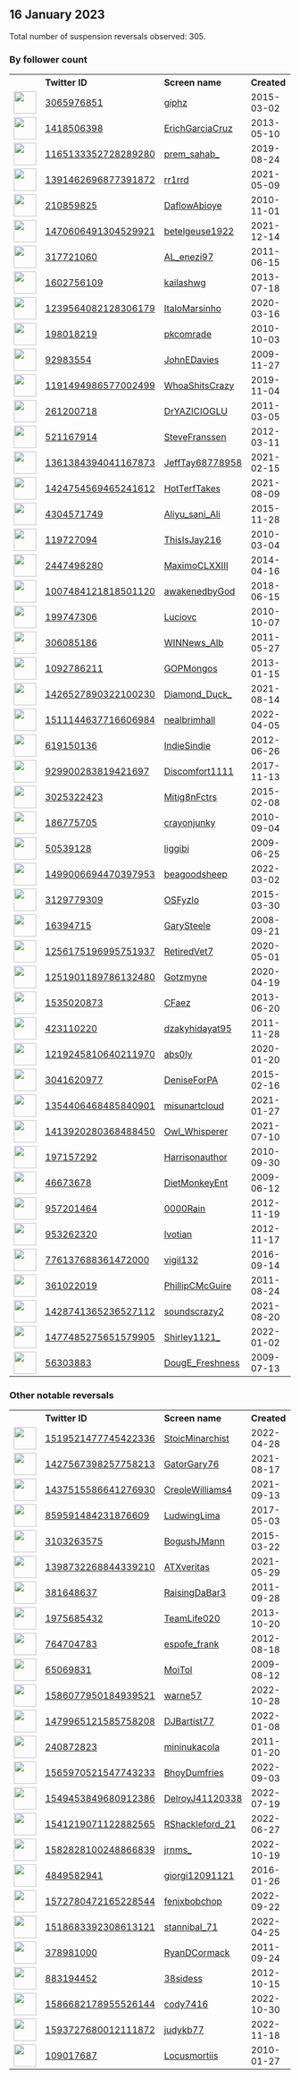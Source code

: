 
## 16 January 2023
Total number of suspension reversals observed: 305.

### By follower count
<table><tr><th></th><th align="left">Twitter ID</th><th align="left">Screen name</th>
<th align="left">Created</th><th align="left">Status</th><th align="left">Suspended</th><th align="left">Followers</th>
<tr><td><a href="https://pbs.twimg.com/profile_images/970760138725486592/mJt8JBxy_normal.jpg"><img src="https://pbs.twimg.com/profile_images/970760138725486592/mJt8JBxy_normal.jpg" width="40px" height="40px" align="center"/></a></td><td><a href="https://twitter.com/intent/user?user_id=3065976851">3065976851</a></td><td><a href="https://twitter.com/giphz">giphz</a></td><td>2015-03-02</td><td align="center">🔒</td><td></td><td>2324275</td></tr>
<tr><td><a href="https://pbs.twimg.com/profile_images/1627083012314923008/4NROg8u__normal.jpg"><img src="https://pbs.twimg.com/profile_images/1627083012314923008/4NROg8u__normal.jpg" width="40px" height="40px" align="center"/></a></td><td><a href="https://twitter.com/intent/user?user_id=1418506398">1418506398</a></td><td><a href="https://twitter.com/ErichGarciaCruz">ErichGarciaCruz</a></td><td>2013-05-10</td><td align="center">✔️</td><td>2023-01-11</td><td>50529</td></tr>
<tr><td><a href="https://pbs.twimg.com/profile_images/1628061831138000896/QxanEN44_normal.jpg"><img src="https://pbs.twimg.com/profile_images/1628061831138000896/QxanEN44_normal.jpg" width="40px" height="40px" align="center"/></a></td><td><a href="https://twitter.com/intent/user?user_id=1165133352728289280">1165133352728289280</a></td><td><a href="https://twitter.com/prem_sahab_">prem_sahab_</a></td><td>2019-08-24</td><td align="center"></td><td>2023-01-10</td><td>40320</td></tr>
<tr><td><a href="https://pbs.twimg.com/profile_images/1471156202868457472/6QuHV49__normal.jpg"><img src="https://pbs.twimg.com/profile_images/1471156202868457472/6QuHV49__normal.jpg" width="40px" height="40px" align="center"/></a></td><td><a href="https://twitter.com/intent/user?user_id=1391462696877391872">1391462696877391872</a></td><td><a href="https://twitter.com/rr1rrd">rr1rrd</a></td><td>2021-05-09</td><td align="center"></td><td>2022-12-20</td><td>30768</td></tr>
<tr><td><a href="https://pbs.twimg.com/profile_images/1614204206855888901/xq53_ALT_normal.jpg"><img src="https://pbs.twimg.com/profile_images/1614204206855888901/xq53_ALT_normal.jpg" width="40px" height="40px" align="center"/></a></td><td><a href="https://twitter.com/intent/user?user_id=210859825">210859825</a></td><td><a href="https://twitter.com/DaflowAbioye">DaflowAbioye</a></td><td>2010-11-01</td><td align="center"></td><td>2022-12-09</td><td>27710</td></tr>
<tr><td><a href="https://pbs.twimg.com/profile_images/1470612680994131977/5BoYDELp_normal.jpg"><img src="https://pbs.twimg.com/profile_images/1470612680994131977/5BoYDELp_normal.jpg" width="40px" height="40px" align="center"/></a></td><td><a href="https://twitter.com/intent/user?user_id=1470606491304529921">1470606491304529921</a></td><td><a href="https://twitter.com/betelgeuse1922">betelgeuse1922</a></td><td>2021-12-14</td><td align="center"></td><td>2023-01-10</td><td>26009</td></tr>
<tr><td><a href="https://pbs.twimg.com/profile_images/1209127236437184512/XqMir939_normal.jpg"><img src="https://pbs.twimg.com/profile_images/1209127236437184512/XqMir939_normal.jpg" width="40px" height="40px" align="center"/></a></td><td><a href="https://twitter.com/intent/user?user_id=317721060">317721060</a></td><td><a href="https://twitter.com/AL_enezi97">AL_enezi97</a></td><td>2011-06-15</td><td align="center"></td><td></td><td>21532</td></tr>
<tr><td><a href="https://pbs.twimg.com/profile_images/1619564624113987587/9qUgnnph_normal.jpg"><img src="https://pbs.twimg.com/profile_images/1619564624113987587/9qUgnnph_normal.jpg" width="40px" height="40px" align="center"/></a></td><td><a href="https://twitter.com/intent/user?user_id=1602756109">1602756109</a></td><td><a href="https://twitter.com/kailashwg">kailashwg</a></td><td>2013-07-18</td><td align="center"></td><td></td><td>18490</td></tr>
<tr><td><a href="https://pbs.twimg.com/profile_images/1587163327909826560/1KuliSUr_normal.jpg"><img src="https://pbs.twimg.com/profile_images/1587163327909826560/1KuliSUr_normal.jpg" width="40px" height="40px" align="center"/></a></td><td><a href="https://twitter.com/intent/user?user_id=1239564082128306179">1239564082128306179</a></td><td><a href="https://twitter.com/ItaloMarsinho">ItaloMarsinho</a></td><td>2020-03-16</td><td align="center"></td><td>2022-11-14</td><td>16183</td></tr>
<tr><td><a href="https://pbs.twimg.com/profile_images/1233386029001977857/8GEf7taj_normal.jpg"><img src="https://pbs.twimg.com/profile_images/1233386029001977857/8GEf7taj_normal.jpg" width="40px" height="40px" align="center"/></a></td><td><a href="https://twitter.com/intent/user?user_id=198018219">198018219</a></td><td><a href="https://twitter.com/pkcomrade">pkcomrade</a></td><td>2010-10-03</td><td align="center"></td><td></td><td>15478</td></tr>
<tr><td><a href="https://pbs.twimg.com/profile_images/1377218535290724353/fCWk9Hhq_normal.jpg"><img src="https://pbs.twimg.com/profile_images/1377218535290724353/fCWk9Hhq_normal.jpg" width="40px" height="40px" align="center"/></a></td><td><a href="https://twitter.com/intent/user?user_id=92983554">92983554</a></td><td><a href="https://twitter.com/JohnEDavies">JohnEDavies</a></td><td>2009-11-27</td><td align="center"></td><td>2023-01-04</td><td>12639</td></tr>
<tr><td><a href="https://pbs.twimg.com/profile_images/1627810491438604289/HVSEvFhT_normal.jpg"><img src="https://pbs.twimg.com/profile_images/1627810491438604289/HVSEvFhT_normal.jpg" width="40px" height="40px" align="center"/></a></td><td><a href="https://twitter.com/intent/user?user_id=1191494986577002499">1191494986577002499</a></td><td><a href="https://twitter.com/WhoaShitsCrazy">WhoaShitsCrazy</a></td><td>2019-11-04</td><td align="center"></td><td>2023-01-12</td><td>11896</td></tr>
<tr><td><a href="https://pbs.twimg.com/profile_images/1003872080688025605/uk0qtGlc_normal.jpg"><img src="https://pbs.twimg.com/profile_images/1003872080688025605/uk0qtGlc_normal.jpg" width="40px" height="40px" align="center"/></a></td><td><a href="https://twitter.com/intent/user?user_id=261200718">261200718</a></td><td><a href="https://twitter.com/DrYAZICIOGLU">DrYAZICIOGLU</a></td><td>2011-03-05</td><td align="center"></td><td>2023-01-10</td><td>10428</td></tr>
<tr><td><a href="https://pbs.twimg.com/profile_images/1627745290626400256/yYlh2FR2_normal.jpg"><img src="https://pbs.twimg.com/profile_images/1627745290626400256/yYlh2FR2_normal.jpg" width="40px" height="40px" align="center"/></a></td><td><a href="https://twitter.com/intent/user?user_id=521167914">521167914</a></td><td><a href="https://twitter.com/SteveFranssen">SteveFranssen</a></td><td>2012-03-11</td><td align="center"></td><td></td><td>9389</td></tr>
<tr><td><a href="https://pbs.twimg.com/profile_images/1593372856003727361/od1XQ4OC_normal.jpg"><img src="https://pbs.twimg.com/profile_images/1593372856003727361/od1XQ4OC_normal.jpg" width="40px" height="40px" align="center"/></a></td><td><a href="https://twitter.com/intent/user?user_id=1361384394041167873">1361384394041167873</a></td><td><a href="https://twitter.com/JeffTay68778958">JeffTay68778958</a></td><td>2021-02-15</td><td align="center"></td><td>2023-01-11</td><td>7571</td></tr>
<tr><td><a href="https://pbs.twimg.com/profile_images/1595520138148827136/NW8_-7mi_normal.jpg"><img src="https://pbs.twimg.com/profile_images/1595520138148827136/NW8_-7mi_normal.jpg" width="40px" height="40px" align="center"/></a></td><td><a href="https://twitter.com/intent/user?user_id=1424754569465241612">1424754569465241612</a></td><td><a href="https://twitter.com/HotTerfTakes">HotTerfTakes</a></td><td>2021-08-09</td><td align="center">🚫</td><td>2023-01-08</td><td>6842</td></tr>
<tr><td><a href="https://pbs.twimg.com/profile_images/1624946254743478273/ldGJI80M_normal.jpg"><img src="https://pbs.twimg.com/profile_images/1624946254743478273/ldGJI80M_normal.jpg" width="40px" height="40px" align="center"/></a></td><td><a href="https://twitter.com/intent/user?user_id=4304571749">4304571749</a></td><td><a href="https://twitter.com/Aliyu_sani_Ali">Aliyu_sani_Ali</a></td><td>2015-11-28</td><td align="center"></td><td>2023-01-13</td><td>4977</td></tr>
<tr><td><a href="https://pbs.twimg.com/profile_images/1631675275279843330/Lk2G7BRN_normal.jpg"><img src="https://pbs.twimg.com/profile_images/1631675275279843330/Lk2G7BRN_normal.jpg" width="40px" height="40px" align="center"/></a></td><td><a href="https://twitter.com/intent/user?user_id=119727094">119727094</a></td><td><a href="https://twitter.com/ThisIsJay216">ThisIsJay216</a></td><td>2010-03-04</td><td align="center"></td><td>2023-01-11</td><td>4342</td></tr>
<tr><td><a href="https://pbs.twimg.com/profile_images/1582743440994992128/ivA2Hd8M_normal.jpg"><img src="https://pbs.twimg.com/profile_images/1582743440994992128/ivA2Hd8M_normal.jpg" width="40px" height="40px" align="center"/></a></td><td><a href="https://twitter.com/intent/user?user_id=2447498280">2447498280</a></td><td><a href="https://twitter.com/MaximoCLXXIII">MaximoCLXXIII</a></td><td>2014-04-16</td><td align="center"></td><td>2023-01-10</td><td>4067</td></tr>
<tr><td><a href="https://pbs.twimg.com/profile_images/1007489097609474048/7Ke1mP_i_normal.jpg"><img src="https://pbs.twimg.com/profile_images/1007489097609474048/7Ke1mP_i_normal.jpg" width="40px" height="40px" align="center"/></a></td><td><a href="https://twitter.com/intent/user?user_id=1007484121818501120">1007484121818501120</a></td><td><a href="https://twitter.com/awakenedbyGod">awakenedbyGod</a></td><td>2018-06-15</td><td align="center"></td><td></td><td>3927</td></tr>
<tr><td><a href="https://pbs.twimg.com/profile_images/1292814723159863301/MOwoK8cl_normal.jpg"><img src="https://pbs.twimg.com/profile_images/1292814723159863301/MOwoK8cl_normal.jpg" width="40px" height="40px" align="center"/></a></td><td><a href="https://twitter.com/intent/user?user_id=199747306">199747306</a></td><td><a href="https://twitter.com/Luciovc">Luciovc</a></td><td>2010-10-07</td><td align="center"></td><td></td><td>3816</td></tr>
<tr><td><a href="https://pbs.twimg.com/profile_images/1509718575799750658/CvSWksHy_normal.jpg"><img src="https://pbs.twimg.com/profile_images/1509718575799750658/CvSWksHy_normal.jpg" width="40px" height="40px" align="center"/></a></td><td><a href="https://twitter.com/intent/user?user_id=306085186">306085186</a></td><td><a href="https://twitter.com/WINNews_Alb">WINNews_Alb</a></td><td>2011-05-27</td><td align="center"></td><td>2022-12-06</td><td>3787</td></tr>
<tr><td><a href="https://pbs.twimg.com/profile_images/448677678522986496/ZjoeJa6M_normal.jpeg"><img src="https://pbs.twimg.com/profile_images/448677678522986496/ZjoeJa6M_normal.jpeg" width="40px" height="40px" align="center"/></a></td><td><a href="https://twitter.com/intent/user?user_id=1092786211">1092786211</a></td><td><a href="https://twitter.com/GOPMongos">GOPMongos</a></td><td>2013-01-15</td><td align="center"></td><td></td><td>3723</td></tr>
<tr><td><a href="https://pbs.twimg.com/profile_images/1632440895545958400/9OXDMms-_normal.jpg"><img src="https://pbs.twimg.com/profile_images/1632440895545958400/9OXDMms-_normal.jpg" width="40px" height="40px" align="center"/></a></td><td><a href="https://twitter.com/intent/user?user_id=1426527890322100230">1426527890322100230</a></td><td><a href="https://twitter.com/Diamond_Duck_">Diamond_Duck_</a></td><td>2021-08-14</td><td align="center"></td><td>2023-01-12</td><td>3106</td></tr>
<tr><td><a href="https://pbs.twimg.com/profile_images/1625236402672742401/FqfWelzC_normal.jpg"><img src="https://pbs.twimg.com/profile_images/1625236402672742401/FqfWelzC_normal.jpg" width="40px" height="40px" align="center"/></a></td><td><a href="https://twitter.com/intent/user?user_id=1511144637716606984">1511144637716606984</a></td><td><a href="https://twitter.com/nealbrimhall">nealbrimhall</a></td><td>2022-04-05</td><td align="center"></td><td>2022-06-17</td><td>3021</td></tr>
<tr><td><a href="https://pbs.twimg.com/profile_images/1251013371643617281/UkeOm6FA_normal.jpg"><img src="https://pbs.twimg.com/profile_images/1251013371643617281/UkeOm6FA_normal.jpg" width="40px" height="40px" align="center"/></a></td><td><a href="https://twitter.com/intent/user?user_id=619150136">619150136</a></td><td><a href="https://twitter.com/IndieSindie">IndieSindie</a></td><td>2012-06-26</td><td align="center"></td><td></td><td>2718</td></tr>
<tr><td><a href="https://pbs.twimg.com/profile_images/1602696708084977667/pVm8ZjyM_normal.jpg"><img src="https://pbs.twimg.com/profile_images/1602696708084977667/pVm8ZjyM_normal.jpg" width="40px" height="40px" align="center"/></a></td><td><a href="https://twitter.com/intent/user?user_id=929900283819421697">929900283819421697</a></td><td><a href="https://twitter.com/Discomfort1111">Discomfort1111</a></td><td>2017-11-13</td><td align="center"></td><td>2023-01-12</td><td>2659</td></tr>
<tr><td><a href="https://pbs.twimg.com/profile_images/1307381142258147334/SikV3T5u_normal.jpg"><img src="https://pbs.twimg.com/profile_images/1307381142258147334/SikV3T5u_normal.jpg" width="40px" height="40px" align="center"/></a></td><td><a href="https://twitter.com/intent/user?user_id=3025322423">3025322423</a></td><td><a href="https://twitter.com/Mitig8nFctrs">Mitig8nFctrs</a></td><td>2015-02-08</td><td align="center"></td><td></td><td>2516</td></tr>
<tr><td><a href="https://pbs.twimg.com/profile_images/1536098676447272962/aSfP2ebE_normal.jpg"><img src="https://pbs.twimg.com/profile_images/1536098676447272962/aSfP2ebE_normal.jpg" width="40px" height="40px" align="center"/></a></td><td><a href="https://twitter.com/intent/user?user_id=186775705">186775705</a></td><td><a href="https://twitter.com/crayonjunky">crayonjunky</a></td><td>2010-09-04</td><td align="center"></td><td>2023-01-11</td><td>2484</td></tr>
<tr><td><a href="https://pbs.twimg.com/profile_images/1518179093245992962/42ZHMq4o_normal.jpg"><img src="https://pbs.twimg.com/profile_images/1518179093245992962/42ZHMq4o_normal.jpg" width="40px" height="40px" align="center"/></a></td><td><a href="https://twitter.com/intent/user?user_id=50539128">50539128</a></td><td><a href="https://twitter.com/liggibi">liggibi</a></td><td>2009-06-25</td><td align="center">👋</td><td>2023-01-08</td><td>2207</td></tr>
<tr><td><a href="https://pbs.twimg.com/profile_images/1564394676601356288/gJWm1hOX_normal.jpg"><img src="https://pbs.twimg.com/profile_images/1564394676601356288/gJWm1hOX_normal.jpg" width="40px" height="40px" align="center"/></a></td><td><a href="https://twitter.com/intent/user?user_id=1499006694470397953">1499006694470397953</a></td><td><a href="https://twitter.com/beagoodsheep">beagoodsheep</a></td><td>2022-03-02</td><td align="center"></td><td>2022-12-30</td><td>2082</td></tr>
<tr><td><a href="https://pbs.twimg.com/profile_images/1613619505099378704/0QpYIqwJ_normal.jpg"><img src="https://pbs.twimg.com/profile_images/1613619505099378704/0QpYIqwJ_normal.jpg" width="40px" height="40px" align="center"/></a></td><td><a href="https://twitter.com/intent/user?user_id=3129779309">3129779309</a></td><td><a href="https://twitter.com/OSFyzlo">OSFyzlo</a></td><td>2015-03-30</td><td align="center"></td><td>2022-12-22</td><td>1972</td></tr>
<tr><td><a href="https://pbs.twimg.com/profile_images/1401926812335280134/RXpBhsX8_normal.jpg"><img src="https://pbs.twimg.com/profile_images/1401926812335280134/RXpBhsX8_normal.jpg" width="40px" height="40px" align="center"/></a></td><td><a href="https://twitter.com/intent/user?user_id=16394715">16394715</a></td><td><a href="https://twitter.com/GarySteele">GarySteele</a></td><td>2008-09-21</td><td align="center"></td><td>2023-01-10</td><td>1971</td></tr>
<tr><td><a href="https://pbs.twimg.com/profile_images/1606408432625614848/zTBdoZ5a_normal.jpg"><img src="https://pbs.twimg.com/profile_images/1606408432625614848/zTBdoZ5a_normal.jpg" width="40px" height="40px" align="center"/></a></td><td><a href="https://twitter.com/intent/user?user_id=1256175196995751937">1256175196995751937</a></td><td><a href="https://twitter.com/RetiredVet7">RetiredVet7</a></td><td>2020-05-01</td><td align="center"></td><td>2023-01-09</td><td>1915</td></tr>
<tr><td><a href="https://pbs.twimg.com/profile_images/1617651798612840448/PrLPVi_f_normal.jpg"><img src="https://pbs.twimg.com/profile_images/1617651798612840448/PrLPVi_f_normal.jpg" width="40px" height="40px" align="center"/></a></td><td><a href="https://twitter.com/intent/user?user_id=1251901189786132480">1251901189786132480</a></td><td><a href="https://twitter.com/Gotzmyne">Gotzmyne</a></td><td>2020-04-19</td><td align="center"></td><td>2023-01-12</td><td>1913</td></tr>
<tr><td><a href="https://pbs.twimg.com/profile_images/1586841215785385986/9r_G0q-B_normal.jpg"><img src="https://pbs.twimg.com/profile_images/1586841215785385986/9r_G0q-B_normal.jpg" width="40px" height="40px" align="center"/></a></td><td><a href="https://twitter.com/intent/user?user_id=1535020873">1535020873</a></td><td><a href="https://twitter.com/CFaez">CFaez</a></td><td>2013-06-20</td><td align="center"></td><td>2022-12-31</td><td>1774</td></tr>
<tr><td><a href="https://pbs.twimg.com/profile_images/1439543523280240645/E5Ha6MO4_normal.jpg"><img src="https://pbs.twimg.com/profile_images/1439543523280240645/E5Ha6MO4_normal.jpg" width="40px" height="40px" align="center"/></a></td><td><a href="https://twitter.com/intent/user?user_id=423110220">423110220</a></td><td><a href="https://twitter.com/dzakyhidayat95">dzakyhidayat95</a></td><td>2011-11-28</td><td align="center"></td><td>2022-12-31</td><td>1678</td></tr>
<tr><td><a href="https://pbs.twimg.com/profile_images/1596482001250418689/mWC3XVBn_normal.jpg"><img src="https://pbs.twimg.com/profile_images/1596482001250418689/mWC3XVBn_normal.jpg" width="40px" height="40px" align="center"/></a></td><td><a href="https://twitter.com/intent/user?user_id=1219245810640211970">1219245810640211970</a></td><td><a href="https://twitter.com/abs0ly">abs0ly</a></td><td>2020-01-20</td><td align="center"></td><td>2023-01-01</td><td>1666</td></tr>
<tr><td><a href="https://pbs.twimg.com/profile_images/1349874243387985920/QDzU9Pf4_normal.jpg"><img src="https://pbs.twimg.com/profile_images/1349874243387985920/QDzU9Pf4_normal.jpg" width="40px" height="40px" align="center"/></a></td><td><a href="https://twitter.com/intent/user?user_id=3041620977">3041620977</a></td><td><a href="https://twitter.com/DeniseForPA">DeniseForPA</a></td><td>2015-02-16</td><td align="center"></td><td>2022-10-28</td><td>1662</td></tr>
<tr><td><a href="https://pbs.twimg.com/profile_images/1606836479023538178/TBEcOio5_normal.jpg"><img src="https://pbs.twimg.com/profile_images/1606836479023538178/TBEcOio5_normal.jpg" width="40px" height="40px" align="center"/></a></td><td><a href="https://twitter.com/intent/user?user_id=1354406468485840901">1354406468485840901</a></td><td><a href="https://twitter.com/misunartcloud">misunartcloud</a></td><td>2021-01-27</td><td align="center"></td><td>2023-01-10</td><td>1648</td></tr>
<tr><td><a href="https://pbs.twimg.com/profile_images/1516618970807234562/d1TMtwRr_normal.jpg"><img src="https://pbs.twimg.com/profile_images/1516618970807234562/d1TMtwRr_normal.jpg" width="40px" height="40px" align="center"/></a></td><td><a href="https://twitter.com/intent/user?user_id=1413920280368488450">1413920280368488450</a></td><td><a href="https://twitter.com/Owl_Whisperer">Owl_Whisperer</a></td><td>2021-07-10</td><td align="center"></td><td>2023-01-01</td><td>1631</td></tr>
<tr><td><a href="https://pbs.twimg.com/profile_images/1292269323843592192/IPMRmEiP_normal.jpg"><img src="https://pbs.twimg.com/profile_images/1292269323843592192/IPMRmEiP_normal.jpg" width="40px" height="40px" align="center"/></a></td><td><a href="https://twitter.com/intent/user?user_id=197157292">197157292</a></td><td><a href="https://twitter.com/Harrisonauthor">Harrisonauthor</a></td><td>2010-09-30</td><td align="center"></td><td>2022-12-31</td><td>1622</td></tr>
<tr><td><a href="https://pbs.twimg.com/profile_images/1352301627458408448/xMTHmpVi_normal.jpg"><img src="https://pbs.twimg.com/profile_images/1352301627458408448/xMTHmpVi_normal.jpg" width="40px" height="40px" align="center"/></a></td><td><a href="https://twitter.com/intent/user?user_id=46673678">46673678</a></td><td><a href="https://twitter.com/DietMonkeyEnt">DietMonkeyEnt</a></td><td>2009-06-12</td><td align="center"></td><td>2023-01-09</td><td>1520</td></tr>
<tr><td><a href="https://pbs.twimg.com/profile_images/1621438765838356480/t4YUaKtf_normal.jpg"><img src="https://pbs.twimg.com/profile_images/1621438765838356480/t4YUaKtf_normal.jpg" width="40px" height="40px" align="center"/></a></td><td><a href="https://twitter.com/intent/user?user_id=957201464">957201464</a></td><td><a href="https://twitter.com/0000Rain">0000Rain</a></td><td>2012-11-19</td><td align="center"></td><td>2022-10-29</td><td>1455</td></tr>
<tr><td><a href="https://pbs.twimg.com/profile_images/1589036646846062592/xTqmcu6A_normal.jpg"><img src="https://pbs.twimg.com/profile_images/1589036646846062592/xTqmcu6A_normal.jpg" width="40px" height="40px" align="center"/></a></td><td><a href="https://twitter.com/intent/user?user_id=953262320">953262320</a></td><td><a href="https://twitter.com/Ivotian">Ivotian</a></td><td>2012-11-17</td><td align="center"></td><td>2022-11-29</td><td>1452</td></tr>
<tr><td><a href="https://pbs.twimg.com/profile_images/1614789162908925964/B6m24-eu_normal.jpg"><img src="https://pbs.twimg.com/profile_images/1614789162908925964/B6m24-eu_normal.jpg" width="40px" height="40px" align="center"/></a></td><td><a href="https://twitter.com/intent/user?user_id=776137688361472000">776137688361472000</a></td><td><a href="https://twitter.com/vigil132">vigil132</a></td><td>2016-09-14</td><td align="center"></td><td></td><td>1401</td></tr>
<tr><td><a href="https://pbs.twimg.com/profile_images/1615042507909304320/F8_Crt0j_normal.jpg"><img src="https://pbs.twimg.com/profile_images/1615042507909304320/F8_Crt0j_normal.jpg" width="40px" height="40px" align="center"/></a></td><td><a href="https://twitter.com/intent/user?user_id=361022019">361022019</a></td><td><a href="https://twitter.com/PhillipCMcGuire">PhillipCMcGuire</a></td><td>2011-08-24</td><td align="center"></td><td></td><td>1391</td></tr>
<tr><td><a href="https://pbs.twimg.com/profile_images/1584009778308734976/pLBqY4P5_normal.jpg"><img src="https://pbs.twimg.com/profile_images/1584009778308734976/pLBqY4P5_normal.jpg" width="40px" height="40px" align="center"/></a></td><td><a href="https://twitter.com/intent/user?user_id=1428741365236527112">1428741365236527112</a></td><td><a href="https://twitter.com/soundscrazy2">soundscrazy2</a></td><td>2021-08-20</td><td align="center"></td><td>2023-01-10</td><td>1364</td></tr>
<tr><td><a href="https://pbs.twimg.com/profile_images/1591984697034215424/KwzYKcqt_normal.jpg"><img src="https://pbs.twimg.com/profile_images/1591984697034215424/KwzYKcqt_normal.jpg" width="40px" height="40px" align="center"/></a></td><td><a href="https://twitter.com/intent/user?user_id=1477485275651579905">1477485275651579905</a></td><td><a href="https://twitter.com/Shirley1121_">Shirley1121_</a></td><td>2022-01-02</td><td align="center"></td><td>2023-01-09</td><td>1337</td></tr>
<tr><td><a href="https://pbs.twimg.com/profile_images/1631625137148555268/jPlOUMcZ_normal.jpg"><img src="https://pbs.twimg.com/profile_images/1631625137148555268/jPlOUMcZ_normal.jpg" width="40px" height="40px" align="center"/></a></td><td><a href="https://twitter.com/intent/user?user_id=56303883">56303883</a></td><td><a href="https://twitter.com/DougE_Freshness">DougE_Freshness</a></td><td>2009-07-13</td><td align="center"></td><td>2023-01-14</td><td>1312</td></tr>
</table>

### Other notable reversals
<table><tr><th></th><th align="left">Twitter ID</th><th align="left">Screen name</th>
<th align="left">Created</th><th align="left">Status</th><th align="left">Suspended</th><th align="left">Followers</th>
<tr><td><a href="https://pbs.twimg.com/profile_images/1519649795710803970/ujhU5TE6_normal.jpg"><img src="https://pbs.twimg.com/profile_images/1519649795710803970/ujhU5TE6_normal.jpg" width="40px" height="40px" align="center"/></a></td><td><a href="https://twitter.com/intent/user?user_id=1519521477745422336">1519521477745422336</a></td><td><a href="https://twitter.com/StoicMinarchist">StoicMinarchist</a></td><td>2022-04-28</td><td align="center"></td><td>2022-11-30</td><td>1017</td></tr>
<tr><td><a href="https://pbs.twimg.com/profile_images/1614333704247345152/vvOIaKjR_normal.jpg"><img src="https://pbs.twimg.com/profile_images/1614333704247345152/vvOIaKjR_normal.jpg" width="40px" height="40px" align="center"/></a></td><td><a href="https://twitter.com/intent/user?user_id=1427567398257758213">1427567398257758213</a></td><td><a href="https://twitter.com/GatorGary76">GatorGary76</a></td><td>2021-08-17</td><td align="center"></td><td>2023-01-12</td><td>63</td></tr>
<tr><td><a href="https://pbs.twimg.com/profile_images/1442068719983865857/l2WU17DJ_normal.jpg"><img src="https://pbs.twimg.com/profile_images/1442068719983865857/l2WU17DJ_normal.jpg" width="40px" height="40px" align="center"/></a></td><td><a href="https://twitter.com/intent/user?user_id=1437515586641276930">1437515586641276930</a></td><td><a href="https://twitter.com/CreoleWilliams4">CreoleWilliams4</a></td><td>2021-09-13</td><td align="center"></td><td>2023-01-09</td><td>33</td></tr>
<tr><td><a href="https://pbs.twimg.com/profile_images/1250396862990831616/wo3943EM_normal.jpg"><img src="https://pbs.twimg.com/profile_images/1250396862990831616/wo3943EM_normal.jpg" width="40px" height="40px" align="center"/></a></td><td><a href="https://twitter.com/intent/user?user_id=859591484231876609">859591484231876609</a></td><td><a href="https://twitter.com/LudwingLima">LudwingLima</a></td><td>2017-05-03</td><td align="center"></td><td>2022-11-27</td><td>166</td></tr>
<tr><td><a href="https://pbs.twimg.com/profile_images/1546285905681547265/nBxUObZZ_normal.jpg"><img src="https://pbs.twimg.com/profile_images/1546285905681547265/nBxUObZZ_normal.jpg" width="40px" height="40px" align="center"/></a></td><td><a href="https://twitter.com/intent/user?user_id=3103263575">3103263575</a></td><td><a href="https://twitter.com/BogushJMann">BogushJMann</a></td><td>2015-03-22</td><td align="center"></td><td>2023-01-12</td><td>135</td></tr>
<tr><td><a href="https://pbs.twimg.com/profile_images/1597021450518630401/u7Rv8_0Z_normal.jpg"><img src="https://pbs.twimg.com/profile_images/1597021450518630401/u7Rv8_0Z_normal.jpg" width="40px" height="40px" align="center"/></a></td><td><a href="https://twitter.com/intent/user?user_id=1398732268844339210">1398732268844339210</a></td><td><a href="https://twitter.com/ATXveritas">ATXveritas</a></td><td>2021-05-29</td><td align="center"></td><td>2023-01-07</td><td>705</td></tr>
<tr><td><a href="https://pbs.twimg.com/profile_images/1592707404315107329/n0N8KaBj_normal.jpg"><img src="https://pbs.twimg.com/profile_images/1592707404315107329/n0N8KaBj_normal.jpg" width="40px" height="40px" align="center"/></a></td><td><a href="https://twitter.com/intent/user?user_id=381648637">381648637</a></td><td><a href="https://twitter.com/RaisingDaBar3">RaisingDaBar3</a></td><td>2011-09-28</td><td align="center"></td><td>2023-01-13</td><td>288</td></tr>
<tr><td><a href="https://pbs.twimg.com/profile_images/1345050416719937537/chChhRTd_normal.jpg"><img src="https://pbs.twimg.com/profile_images/1345050416719937537/chChhRTd_normal.jpg" width="40px" height="40px" align="center"/></a></td><td><a href="https://twitter.com/intent/user?user_id=1975685432">1975685432</a></td><td><a href="https://twitter.com/TeamLife020">TeamLife020</a></td><td>2013-10-20</td><td align="center"></td><td>2023-01-10</td><td>46</td></tr>
<tr><td><a href="https://pbs.twimg.com/profile_images/829154795436937217/TdJGPKi3_normal.jpg"><img src="https://pbs.twimg.com/profile_images/829154795436937217/TdJGPKi3_normal.jpg" width="40px" height="40px" align="center"/></a></td><td><a href="https://twitter.com/intent/user?user_id=764704783">764704783</a></td><td><a href="https://twitter.com/espofe_frank">espofe_frank</a></td><td>2012-08-18</td><td align="center">🔒</td><td>2023-01-11</td><td>45</td></tr>
<tr><td><a href="https://pbs.twimg.com/profile_images/1352280736661958658/5yyaOgZp_normal.jpg"><img src="https://pbs.twimg.com/profile_images/1352280736661958658/5yyaOgZp_normal.jpg" width="40px" height="40px" align="center"/></a></td><td><a href="https://twitter.com/intent/user?user_id=65069831">65069831</a></td><td><a href="https://twitter.com/MoiTol">MoiTol</a></td><td>2009-08-12</td><td align="center"></td><td>2023-01-08</td><td>336</td></tr>
<tr><td><a href="https://pbs.twimg.com/profile_images/1586078520094359552/0J8nmUs2_normal.jpg"><img src="https://pbs.twimg.com/profile_images/1586078520094359552/0J8nmUs2_normal.jpg" width="40px" height="40px" align="center"/></a></td><td><a href="https://twitter.com/intent/user?user_id=1586077950184939521">1586077950184939521</a></td><td><a href="https://twitter.com/warne57">warne57</a></td><td>2022-10-28</td><td align="center">👋</td><td>2022-12-20</td><td>448</td></tr>
<tr><td><a href="https://pbs.twimg.com/profile_images/1563562544245063684/GPLUgPFK_normal.jpg"><img src="https://pbs.twimg.com/profile_images/1563562544245063684/GPLUgPFK_normal.jpg" width="40px" height="40px" align="center"/></a></td><td><a href="https://twitter.com/intent/user?user_id=1479965121585758208">1479965121585758208</a></td><td><a href="https://twitter.com/DJBartist77">DJBartist77</a></td><td>2022-01-08</td><td align="center"></td><td>2023-01-11</td><td>261</td></tr>
<tr><td><a href="https://pbs.twimg.com/profile_images/1589223069284974593/YTcFYHzT_normal.jpg"><img src="https://pbs.twimg.com/profile_images/1589223069284974593/YTcFYHzT_normal.jpg" width="40px" height="40px" align="center"/></a></td><td><a href="https://twitter.com/intent/user?user_id=240872823">240872823</a></td><td><a href="https://twitter.com/mininukacola">mininukacola</a></td><td>2011-01-20</td><td align="center"></td><td>2023-01-10</td><td>20</td></tr>
<tr><td><a href="https://pbs.twimg.com/profile_images/1618837398321860608/D-Drxqts_normal.jpg"><img src="https://pbs.twimg.com/profile_images/1618837398321860608/D-Drxqts_normal.jpg" width="40px" height="40px" align="center"/></a></td><td><a href="https://twitter.com/intent/user?user_id=1565970521547743233">1565970521547743233</a></td><td><a href="https://twitter.com/BhoyDumfries">BhoyDumfries</a></td><td>2022-09-03</td><td align="center"></td><td>2023-01-09</td><td>759</td></tr>
<tr><td><a href="https://pbs.twimg.com/profile_images/1580775052626333698/nRi-6Jv1_normal.jpg"><img src="https://pbs.twimg.com/profile_images/1580775052626333698/nRi-6Jv1_normal.jpg" width="40px" height="40px" align="center"/></a></td><td><a href="https://twitter.com/intent/user?user_id=1549453849680912386">1549453849680912386</a></td><td><a href="https://twitter.com/DelroyJ41120338">DelroyJ41120338</a></td><td>2022-07-19</td><td align="center"></td><td>2023-01-09</td><td>131</td></tr>
<tr><td><a href="https://pbs.twimg.com/profile_images/1589328634724106243/G6ogUEPV_normal.jpg"><img src="https://pbs.twimg.com/profile_images/1589328634724106243/G6ogUEPV_normal.jpg" width="40px" height="40px" align="center"/></a></td><td><a href="https://twitter.com/intent/user?user_id=1541219071122882565">1541219071122882565</a></td><td><a href="https://twitter.com/RShackleford_21">RShackleford_21</a></td><td>2022-06-27</td><td align="center"></td><td>2023-01-08</td><td>24</td></tr>
<tr><td><a href="https://pbs.twimg.com/profile_images/1582828204343103508/ZvGJXeW4_normal.jpg"><img src="https://pbs.twimg.com/profile_images/1582828204343103508/ZvGJXeW4_normal.jpg" width="40px" height="40px" align="center"/></a></td><td><a href="https://twitter.com/intent/user?user_id=1582828100248866839">1582828100248866839</a></td><td><a href="https://twitter.com/jrnms_">jrnms_</a></td><td>2022-10-19</td><td align="center"></td><td>2023-01-10</td><td>9</td></tr>
<tr><td><a href="https://pbs.twimg.com/profile_images/1584798556900163585/FzaD1UpK_normal.jpg"><img src="https://pbs.twimg.com/profile_images/1584798556900163585/FzaD1UpK_normal.jpg" width="40px" height="40px" align="center"/></a></td><td><a href="https://twitter.com/intent/user?user_id=4849582941">4849582941</a></td><td><a href="https://twitter.com/giorgi12091121">giorgi12091121</a></td><td>2016-01-26</td><td align="center"></td><td>2022-11-14</td><td>110</td></tr>
<tr><td><a href="https://pbs.twimg.com/profile_images/1572781061037121536/5d6RDhTE_normal.jpg"><img src="https://pbs.twimg.com/profile_images/1572781061037121536/5d6RDhTE_normal.jpg" width="40px" height="40px" align="center"/></a></td><td><a href="https://twitter.com/intent/user?user_id=1572780472165228544">1572780472165228544</a></td><td><a href="https://twitter.com/fenixbobchop">fenixbobchop</a></td><td>2022-09-22</td><td align="center"></td><td>2023-01-10</td><td>136</td></tr>
<tr><td><a href="https://pbs.twimg.com/profile_images/1565441612574081025/GWlfXAgm_normal.jpg"><img src="https://pbs.twimg.com/profile_images/1565441612574081025/GWlfXAgm_normal.jpg" width="40px" height="40px" align="center"/></a></td><td><a href="https://twitter.com/intent/user?user_id=1518683392308613121">1518683392308613121</a></td><td><a href="https://twitter.com/stannibal_71">stannibal_71</a></td><td>2022-04-25</td><td align="center"></td><td>2023-01-11</td><td>23</td></tr>
<tr><td><a href="https://pbs.twimg.com/profile_images/1586148179808067584/bZT2Hb2P_normal.png"><img src="https://pbs.twimg.com/profile_images/1586148179808067584/bZT2Hb2P_normal.png" width="40px" height="40px" align="center"/></a></td><td><a href="https://twitter.com/intent/user?user_id=378981000">378981000</a></td><td><a href="https://twitter.com/RyanDCormack">RyanDCormack</a></td><td>2011-09-24</td><td align="center">🔒</td><td>2022-12-04</td><td>5</td></tr>
<tr><td><a href="https://pbs.twimg.com/profile_images/1582085101537591304/zQDOW9It_normal.jpg"><img src="https://pbs.twimg.com/profile_images/1582085101537591304/zQDOW9It_normal.jpg" width="40px" height="40px" align="center"/></a></td><td><a href="https://twitter.com/intent/user?user_id=883194452">883194452</a></td><td><a href="https://twitter.com/38sidess">38sidess</a></td><td>2012-10-15</td><td align="center"></td><td>2023-01-12</td><td>38</td></tr>
<tr><td><a href="https://pbs.twimg.com/profile_images/1613506867417735170/4niefDM9_normal.jpg"><img src="https://pbs.twimg.com/profile_images/1613506867417735170/4niefDM9_normal.jpg" width="40px" height="40px" align="center"/></a></td><td><a href="https://twitter.com/intent/user?user_id=1586682178955526144">1586682178955526144</a></td><td><a href="https://twitter.com/cody7416">cody7416</a></td><td>2022-10-30</td><td align="center"></td><td>2023-01-09</td><td>1</td></tr>
<tr><td><a href="https://pbs.twimg.com/profile_images/1593728090558984192/sZfkXsQw_normal.jpg"><img src="https://pbs.twimg.com/profile_images/1593728090558984192/sZfkXsQw_normal.jpg" width="40px" height="40px" align="center"/></a></td><td><a href="https://twitter.com/intent/user?user_id=1593727680012111872">1593727680012111872</a></td><td><a href="https://twitter.com/judykb77">judykb77</a></td><td>2022-11-18</td><td align="center"></td><td>2023-01-11</td><td>149</td></tr>
<tr><td><a href="https://pbs.twimg.com/profile_images/659205676/nasa_moonscape_farside_002_normal.jpg"><img src="https://pbs.twimg.com/profile_images/659205676/nasa_moonscape_farside_002_normal.jpg" width="40px" height="40px" align="center"/></a></td><td><a href="https://twitter.com/intent/user?user_id=109017687">109017687</a></td><td><a href="https://twitter.com/Locusmortiis">Locusmortiis</a></td><td>2010-01-27</td><td align="center"></td><td>2022-12-19</td><td>93</td></tr>
</table>
